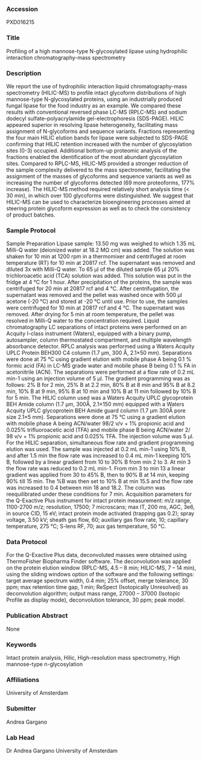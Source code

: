 ### Accession
PXD016215

### Title
Profiling of a high mannose-type N-glycosylated lipase using hydrophilic interaction chromatography-mass spectrometry

### Description
We report the use of hydrophilic interaction liquid chromatography-mass spectrometry (HILIC-MS) to profile intact glycoform distributions of high mannose-type N-glycosylated proteins, using an industrially produced fungal lipase for the food industry as an example. We compared these results with conventional reversed phase LC-MS (RPLC-MS) and sodium dodecyl sulfate–polyacrylamide gel-electrophoresis (SDS-PAGE). HILIC appeared superior in resolving lipase heterogeneity, facilitating mass assignment of N-glycoforms and sequence variants. Fractions representing the four main HILIC elution bands for lipase were subjected to SDS-PAGE confirming that HILIC retention increased with the number of glycosylation sites (0-3) occupied. Additional bottom-up proteomic analysis of the fractions enabled the identification of the most abundant glycosylation sites. Compared to RPLC-MS, HILIC-MS provided a stronger reduction of the sample complexity delivered to the mass spectrometer, facilitating the assignment of the masses of glycoforms and sequence variants as well as increasing the number of glycoforms detected (69 more proteoforms, 177% increase). The HILIC-MS method required relatively short analysis time (< 30 min), in which over 100 glycoforms were distinguished. We suggest that HILIC-MS can be used to characterize bioengineering processes aimed at steering protein glycoform expression as well as to check the consistency of product batches.

### Sample Protocol
Sample Preparation Lipase sample: 13.50 mg was weighed to which 1.35 mL Milli-Q water (deionized water at 18.2 MΩ cm) was added. The solution was shaken for 10 min at 1200 rpm in a thermomixer and centrifuged at room temperature (RT) for 10 min at 20817 rcf. The supernatant was removed and diluted 3x with Milli-Q water. To 65 μl of the diluted sample 65 μl 20% trichloroacetic acid (TCA) solution was added. This solution was put in the fridge at 4 °C for 1 hour. After precipitation of the proteins, the sample was centrifuged for 20 min at 20817 rcf and 4 °C. After centrifugation, the supernatant was removed and the pellet was washed once with 500 µl acetone (-20 °C) and stored at -20 °C until use. Prior to use, the samples were centrifuged for 10 min at 20817 rcf and 4 °C. The supernatant was removed. After drying for 5 min at room temperature, the pellet was resolved in Milli-Q water to the concentration required.  Liquid chromatography LC separations of intact proteins were performed on an Acquity I-class instrument (Waters), equipped with a binary pump, autosampler, column thermostated compartment, and multiple wavelength absorbance detector.  RPLC analysis was performed using a Waters Acquity UPLC Protein BEH300 C4 column (1.7 μm, 300 Å, 2.1×50 mm). Separations were done at 75 °C using gradient elution with mobile phase A being 0.1 % formic acid (FA) in LC-MS grade water and mobile phase B being 0.1 % FA in acetonitrile (ACN). The separations were performed at a flow rate of 0.2 mL min-1 using an injection volume of 5 μl. The gradient programming was as follows: 2% B for 2 min, 25% B at 2.2 min, 80% B at 8 min and 95% B at 8.2 min, 10% B at 9 min, 95% B at 10 min and 10% B at 11 min followed by 10% B for 5 min. The HILIC column used was a Waters Acquity UPLC glycoprotein BEH Amide column (1.7 μm, 300Å, 2.1×150 mm) equipped with a Waters Acquity UPLC glycoprotein BEH Amide guard column (1.7 μm 300Å pore size 2.1×5 mm). Separations were done at 75 °C using a gradient elution with mobile phase A being ACN/water 98/2 v/v  + 1% propionic acid and 0.025% trifluoroacetic acid (TFA) and mobile phase B being ACN/water 2/ 98 v/v  + 1% propionic acid and 0.025% TFA. The injection volume was 5 μl.  For the HILIC separation, simultaneous flow rate and gradient programming elution was used. The sample was injected at 0.2 mL min-1 using 10% B, and after 1.5 min the flow rate was increased to 0.4 mL min-1 keeping 10% B, followed by a linear gradient from 10 to 30% B from min 2 to 3. At min 3 the flow rate was reduced to 0.2 mL min-1. From min 3 to min 13 a linear gradient was applied from 30 to 45% B, then to 90% B at 14 min, keeping 90% till 15 min. The %B was then set to 10% B at min 15.5 and the flow rate was increased to 0.4 between min 18 and 18.2. The column was reequilibrated under these conditions for 7 min.  Acquisition parameters for the Q-Exactive Plus instrument for intact protein measurement: m/z range, 1100-2700 m/z; resolution, 17500; 7 microscans; max IT, 200 ms, AGC, 3e6, in source CID, 15 eV; intact protein mode activated (trapping gas 0.2); spray voltage, 3.50 kV; sheath gas flow, 60; auxiliary gas flow rate, 10; capillary temperature, 275 °C; S-lens RF, 70; aux gas temperature, 50 °C.

### Data Protocol
For the Q-Exactive Plus data, deconvoluted masses were obtained using ThermoFisher Biopharma Finder software. The deconvolution was applied on the protein elution window (RPLC-MS, 4.5 – 8 min; HILIC-MS, 7 – 14 min), using the sliding windows option of the software and the following settings: target average spectrum width, 0.4 min; 25% offset, merge tolerance, 30 ppm; max retention time gap, 1 min; ReSpect (Isotopically Unresolved) as deconvolution algorithm; output mass range, 27000 – 37000 (Isotopic Profile as display mode), deconvolution tolerance, 30 ppm; peak model.

### Publication Abstract
None

### Keywords
Intact protein analysis, Hilic, High-resolution mass spectrometry, High mannose-type n-glycosylation

### Affiliations
University of Amsterdam

### Submitter
Andrea Gargano

### Lab Head
Dr Andrea Gargano
University of Amsterdam


